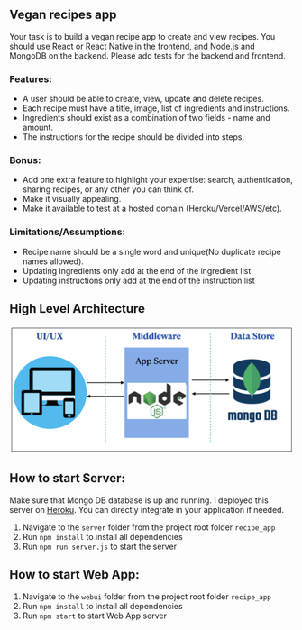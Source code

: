 ## Vegan recipes app

Your task is to build a vegan recipe app to create and view recipes. You should use React or React Native in the frontend, and Node.js and MongoDB on the backend. Please add tests for the backend and frontend.

### Features:

- A user should be able to create, view, update and delete recipes.
- Each recipe must have a title, image, list of ingredients and instructions.
- Ingredients should exist as a combination of two fields - name and amount.
- The instructions for the recipe should be divided into steps.

### Bonus:

- Add one extra feature to highlight your expertise: search, authentication, sharing recipes, or any other you can think of.
- Make it visually appealing.
- Make it available to test at a hosted domain (Heroku/Vercel/AWS/etc).

### Limitations/Assumptions:

- Recipe name should be a single word and unique(No duplicate recipe names allowed).
- Updating ingredients only add at the end of the ingredient list
- Updating instructions only add at the end of the instruction list

## High Level Architecture

![](images/high-level-architecture.png)

## How to start Server:

Make sure that Mongo DB database is up and running.
I deployed this server on [Heroku](http://chrecipeserver.herokuapp.com). You can directly integrate in your application if needed.

1. Navigate to the `server` folder from the project root folder `recipe_app`
2. Run `npm install` to install all dependencies
3. Run `npm run server.js` to start the server

## How to start Web App:

1. Navigate to the `webui` folder from the project root folder `recipe_app`
2. Run `npm install` to install all dependencies
3. Run `npm start` to start Web App server
